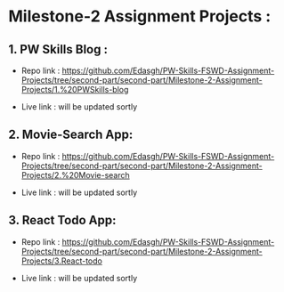 # Milestone-2 Assignment Projects :

## 1. PW Skills Blog : 
  * Repo link : https://github.com/Edasgh/PW-Skills-FSWD-Assignment-Projects/tree/second-part/second-part/Milestone-2-Assignment-Projects/1.%20PWSkills-blog

  * Live link : will be updated sortly


## 2. Movie-Search App:
  * Repo link : https://github.com/Edasgh/PW-Skills-FSWD-Assignment-Projects/tree/second-part/second-part/Milestone-2-Assignment-Projects/2.%20Movie-search

  * Live link : will be updated sortly



## 3. React Todo App:
  * Repo link : https://github.com/Edasgh/PW-Skills-FSWD-Assignment-Projects/tree/second-part/second-part/Milestone-2-Assignment-Projects/3.React-todo

  * Live link : will be updated sortly